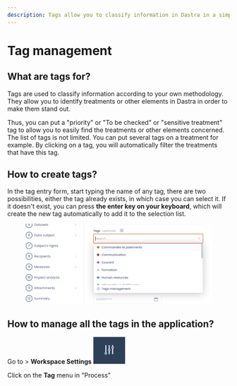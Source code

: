 ```yaml
---
description: Tags allow you to classify information in Dastra in a simple and intuitive way
---
```


# Tag management

## What are tags for?

Tags are used to classify information according to your own methodology. They allow you to identify treatments or other elements in Dastra in order to make them stand out.&#x20;

Thus, you can put a "priority" or "To be checked" or "sensitive treatment" tag to allow you to easily find the treatments or other elements concerned. The list of tags is not limited. You can put several tags on a treatment for example. By clicking on a tag, you will automatically filter the treatments that have this tag.

## How to create tags?

In the tag entry form, start typing the name of any tag, there are two possibilities, either the tag already exists, in which case you can select it. If it doesn't exist, you can press **the enter key on your keyboard**, which will create the new tag automatically to add it to the selection list.

<figure><img src="../../.gitbook/assets/Capture d’écran 2023-02-17 à 11.27.07.png" alt=""><figcaption></figcaption></figure>

## How to manage all the tags in the application?

Go to > **Workspace Settings** ![](<../../.gitbook/assets/image (133).png>)

Click on the **Tag** menu in "Process"
